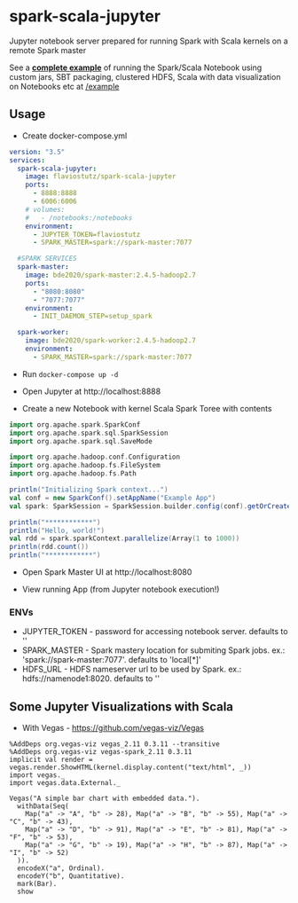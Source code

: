# spark-scala-jupyter

Jupyter notebook server prepared for running Spark with Scala kernels on a remote Spark master

See a **[complete example](/example)** of running the Spark/Scala Notebook using custom jars, SBT packaging, clustered HDFS, Scala with data visualization on Notebooks etc at [/example](/example)

## Usage

* Create docker-compose.yml

```yml
version: "3.5"
services:
  spark-scala-jupyter:
    image: flaviostutz/spark-scala-jupyter
    ports:
      - 8888:8888
      - 6006:6006
    # volumes:
    #   - /notebooks:/notebooks
    environment:
      - JUPYTER_TOKEN=flaviostutz
      - SPARK_MASTER=spark://spark-master:7077

  #SPARK SERVICES
  spark-master:
    image: bde2020/spark-master:2.4.5-hadoop2.7
    ports:
      - "8080:8080"
      - "7077:7077"
    environment:
      - INIT_DAEMON_STEP=setup_spark

  spark-worker:
    image: bde2020/spark-worker:2.4.5-hadoop2.7
    environment:
      - SPARK_MASTER=spark://spark-master:7077
```

* Run ```docker-compose up -d```

* Open Jupyter at http://localhost:8888

* Create a new Notebook with kernel Scala Spark Toree with contents

```scala
import org.apache.spark.SparkConf
import org.apache.spark.sql.SparkSession
import org.apache.spark.sql.SaveMode

import org.apache.hadoop.conf.Configuration
import org.apache.hadoop.fs.FileSystem
import org.apache.hadoop.fs.Path

println("Initializing Spark context...")
val conf = new SparkConf().setAppName("Example App")
val spark: SparkSession = SparkSession.builder.config(conf).getOrCreate()

println("************")
println("Hello, world!")
val rdd = spark.sparkContext.parallelize(Array(1 to 1000))
println(rdd.count())
println("************")
```

* Open Spark Master UI at http://localhost:8080

* View running App (from Jupyter notebook execution!)

### ENVs

* JUPYTER_TOKEN - password for accessing notebook server. defaults to ''
* SPARK_MASTER - Spark mastery location for submiting Spark jobs. ex.: 'spark://spark-master:7077'. defaults to 'local[*]'
* HDFS_URL - HDFS nameserver url to be used by Spark. ex.: hdfs://namenode1:8020. defaults to ''

## Some Jupyter Visualizations with Scala

* With Vegas - https://github.com/vegas-viz/Vegas

```
%AddDeps org.vegas-viz vegas_2.11 0.3.11 --transitive
%AddDeps org.vegas-viz vegas-spark_2.11 0.3.11
implicit val render = vegas.render.ShowHTML(kernel.display.content("text/html", _))
import vegas._
import vegas.data.External._

Vegas("A simple bar chart with embedded data.").
  withData(Seq(
    Map("a" -> "A", "b" -> 28), Map("a" -> "B", "b" -> 55), Map("a" -> "C", "b" -> 43),
    Map("a" -> "D", "b" -> 91), Map("a" -> "E", "b" -> 81), Map("a" -> "F", "b" -> 53),
    Map("a" -> "G", "b" -> 19), Map("a" -> "H", "b" -> 87), Map("a" -> "I", "b" -> 52)
  )).
  encodeX("a", Ordinal).
  encodeY("b", Quantitative).
  mark(Bar).
  show
```
